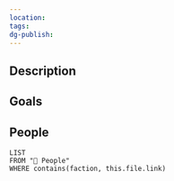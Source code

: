 ```yaml
---
location: 
tags: 
dg-publish:
---
```

## Description

## Goals

## People
```dataview
LIST
FROM "🙋 People"
WHERE contains(faction, this.file.link)
```
